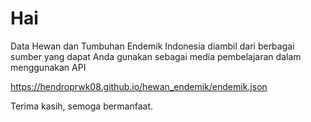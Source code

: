 <h1>Hai</h1>
<p>Data Hewan dan Tumbuhan Endemik Indonesia diambil dari berbagai sumber yang dapat Anda gunakan sebagai media pembelajaran dalam menggunakan API
</p>

<a href = "https://hendroprwk08.github.io/data_endemik/endemik.json">https://hendroprwk08.github.io/hewan_endemik/endemik.json</a>
<p>Terima kasih, semoga bermanfaat.</p>

